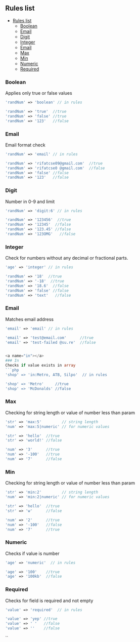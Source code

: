 ## Rules list
- [Rules list](#rules-list)
  - [Boolean](#boolean)
  - [Email](#email)
  - [Digit](#digit)
  - [Integer](#integer)
  - [Email](#email-1)
  - [Max](#max)
  - [Min](#min)
  - [Numeric](#numeric)
  - [Required](#required)


<a name="boolean"></a>
### Boolean
Applies only true or false values
```php
'randNum' => 'boolean' // in rules

'randNum' => 'true'  //true
'randNum' => 'false' //true
'randNum' => '123'   //false
```

<a name="email"></a>
### Email
Email format check
```php
'randNum' => 'email' // in rules

'randNum' => 'rifatcse09@gmail.com'  //true
'randNum' => 'rifatcse0 @gmail.com'  //false
'randNum' => 'false' //false
'randNum' => '123'   //false
```

<a name="digit"></a>
### Digit
Number in 0-9 and limit
```php
'randNum' => 'digit:6' // in rules

'randNum' => '123456'  //true
'randNum' => '12345'  //false
'randNum' => '123.45' //false
'randNum' => '123OMG'   //false
```

<a name="integer"></a>
### Integer
Check for numbers without any decimal or fractional parts.
```php
'age' => 'integer' // in rules

'randNum' => '18'  //true
'randNum' => '-18'  //true
'randNum' => '18.6'  //false
'randNum' => 'false' //false
'randNum' => 'text'   //false
```


<a name="email"></a>
### Email
Matches email address
```php
'email' => 'email' // in rules

'email' => 'test@email.com'      //true
'email' => 'test-failed @su.re'  //false


<a name="in"></a>
### In
Checks if value exists in array
```php
'shop' => 'in:Metro, ATB, Silpo'  // in rules

'shop' => 'Metro'     //true
'shop' => 'McDonalds' //false
```


<a name="max"></a>
### Max
Checking for string length or value of number less than param
```php
'str' => 'max:5'         // string length
'num' => 'max:5|numeric' // for numeric values

'str' => 'hello'  //true
'str' => 'world!' //false

'num' => '3'      //true
'num' => '-100'   //true
'num' => '7'      //false
```


<a name="min"></a>
### Min
Checking for string length or value of number less than param
```php
'str' => 'min:2'         // string length
'num' => 'min:2|numeric' // for numeric values

'str' => 'hello'  //true
'str' => 'w'      //false

'num' => '2'      //true
'num' => '-100'   //false
'num' => '7'      //true
```


<a name="numeric"></a>
### Numeric
Checks if value is number
```php
'age' => 'numeric'  // in rules

'age' => '100'    //true
'age' => '100kb'  //false
```


<a name="required"></a>
### Required
Checks for field is required and not empty
```php
'value' => 'required'  // in rules

'value' => 'yep' //true
'value' => ' '   //false
'value' => ''    //false
```
``